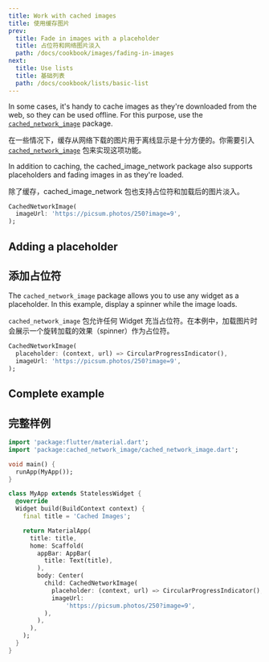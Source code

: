 ```yaml
---
title: Work with cached images
title: 使用缓存图片
prev:
  title: Fade in images with a placeholder
  title: 占位符和网络图片淡入
  path: /docs/cookbook/images/fading-in-images
next:
  title: Use lists
  title: 基础列表
  path: /docs/cookbook/lists/basic-list
---
```


In some cases, it's handy to cache images as they're downloaded from the
web, so they can be used offline. For this purpose,
use the [`cached_network_image`][] package.

在一些情况下，缓存从网络下载的图片用于离线显示是十分方便的。你需要引入 [`cached_network_image`]({{site.pub-pkg}}/cached_network_image) 包来实现这项功能。

In addition to caching, the cached_image_network package also supports
placeholders and fading images in as they're loaded.

除了缓存，cached_image_network 包也支持占位符和加载后的图片淡入。

<!-- skip -->
```dart
CachedNetworkImage(
  imageUrl: 'https://picsum.photos/250?image=9',
);
```

## Adding a placeholder

## 添加占位符

The `cached_network_image` package allows you to use any widget as a
placeholder. In this example, display a spinner while the image loads.

`cached_network_image` 包允许任何 Widget 充当占位符。在本例中，加载图片时会展示一个旋转加载的效果（spinner）作为占位符。

<!-- skip -->
```dart
CachedNetworkImage(
  placeholder: (context, url) => CircularProgressIndicator(),
  imageUrl: 'https://picsum.photos/250?image=9',
);
```

## Complete example

## 完整样例

<!-- skip -->
```dart
import 'package:flutter/material.dart';
import 'package:cached_network_image/cached_network_image.dart';

void main() {
  runApp(MyApp());
}

class MyApp extends StatelessWidget {
  @override
  Widget build(BuildContext context) {
    final title = 'Cached Images';

    return MaterialApp(
      title: title,
      home: Scaffold(
        appBar: AppBar(
          title: Text(title),
        ),
        body: Center(
          child: CachedNetworkImage(
            placeholder: (context, url) => CircularProgressIndicator(),
            imageUrl:
                'https://picsum.photos/250?image=9',
          ),
        ),
      ),
    );
  }
}
```


[`cached_network_image`]: {{site.pub-pkg}}/cached_network_image
